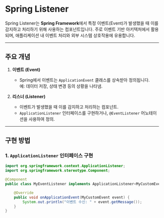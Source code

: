 # Spring Listener

Spring Listener는 **Spring Framework**에서 특정 이벤트(Event)가 발생했을 때 이를 감지하고 처리하기 위해 사용하는 컴포넌트입니다. 주로 이벤트 기반 아키텍처에서 활용되며, 애플리케이션 내 이벤트 처리와 외부 시스템 상호작용에 유용합니다.

---

## 주요 개념

1. **이벤트 (Event)**  
   - Spring에서 이벤트는 `ApplicationEvent` 클래스를 상속받아 정의됩니다.  
     예: 데이터 저장, 상태 변경 등의 상황을 나타냄.

2. **리스너 (Listener)**  
   - 이벤트가 발생했을 때 이를 감지하고 처리하는 컴포넌트.  
   - `ApplicationListener` 인터페이스를 구현하거나, `@EventListener` 어노테이션을 사용하여 정의.

---

## 구현 방법

### 1. `ApplicationListener` 인터페이스 구현
```java
import org.springframework.context.ApplicationListener;
import org.springframework.stereotype.Component;

@Component
public class MyEventListener implements ApplicationListener<MyCustomEvent> {

    @Override
    public void onApplicationEvent(MyCustomEvent event) {
        System.out.println("이벤트 수신: " + event.getMessage());
    }
}

